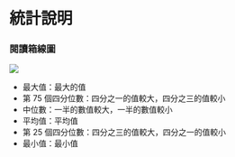 統計說明
=========================

### 閱讀箱線圖

![](/boxplot-help.png)

- 最大值：最大的值
- 第 75 個四分位數：四分之一的值較大，四分之三的值較小
- 中位數：一半的數值較大，一半的數值較小
- 平均值：平均值
- 第 25 個四分位數：四分之三的值較大，四分之一的值較小
- 最小值：最小值
